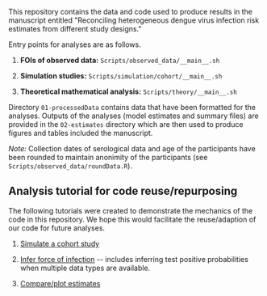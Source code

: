 
This repository contains the data and code used to produce results in the manuscript entitled
"Reconciling heterogeneous dengue virus infection risk estimates from different study designs."

Entry points for analyses are as follows.

1. **FOIs of observed data:** `Scripts/observed_data/__main__.sh`

2. **Simulation studies:** `Scripts/simulation/cohort/__main__.sh`

3. **Theoretical mathematical analysis:** `Scripts/theory/__main__.sh`


Directory `01-processedData` contains data that have been formatted for the analyses.
Outputs of the analyses (model estimates and summary files) are provided in the `02-estimates` directory which
are then used to produce figures and tables included the manuscript.

*Note:* Collection dates of serological data and age of the participants have been rounded to maintain anonimity of the participants (see `Scripts/observed_data/roundData.R`).


## Analysis tutorial for code reuse/repurposing

The following tutorials were created to demonstrate the mechanics of the code in this repository.
We hope this would facilitate the reuse/adaption of our code for future analyses.

1. [Simulate a cohort study](Scripts/tutorials/simulate_cohort.md)

2. [Infer force of infection](Scripts/tutorials/infer.md) -- includes inferring test positive probabilities when multiple data types are available.

3. [Compare/plot estimates](Scripts/tutorials/compare.md)
